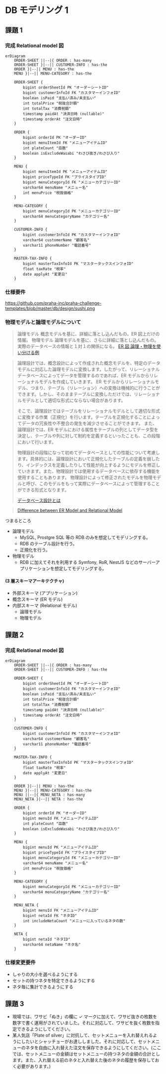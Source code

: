 # DB モデリング 1

## 課題 1

### 完成 Relational model 図

```mermaid
erDiagram
    ORDER-SHEET ||--|{ ORDER : has-many
    ORDER-SHEET }|--|| CUSTOMER-INFO : has-the
    ORDER }|--|| MENU : has-the
    MENU }|--|| MENU-CATEGORY : has-the

    ORDER-SHEET {
        bigint orderSheetId PK "オーダーシートID"
        bigint customerInfoId FK "カスタマーインフォID"
        boolean isPaid "支払い済み/未支払い"
        int totalPrice "税抜合計額"
        int totalTax "消費税額"
        timestamp paidAt "決済日時 (nullable)"
        timestamp orderAt "注文日時"
    }

    ORDER {
        bigint orderId PK "オーダーID"
        bigint menuItemId FK "メニューアイテムID"
        int plateCount "皿数"
        boolean isExcludeWasabi "わさび抜き/わさび入り"
    }

    MENU {
        bigint menuItemId PK "メニューアイテムID"
        bigint priceTypeId FK "プライスタイプID"
        bigint menuCategoryId FK "メニューカテゴリーID"
        varchar64 menuName "メニュー名"
        int menuPrice "税抜価格"
    }

    MENU-CATEGORY {
        bigint menuCategoryId PK "メニューカテゴリーID"
        varchar64 menuCategoryName "カテゴリー名"
    }

    CUSTOMER-INFO {
        bigint customerInfoId PK "カスタマーインフォID"
        varchar64 customerName "顧客名"
        varchar11 phoneNumber "電話番号"
    }

    MASTER-TAX-INFO {
        bigint masterTaxInfoId PK "マスタータックスインフォID"
        float taxRate "税率"
        date applyAt "変更日"
    }
```

### 仕様要件

https://github.com/praha-inc/praha-challenge-templates/blob/master/db/design/sushi.png

### 物理モデルと論理モデルについて

> 論理モデル 概念モデルを基に、詳細に落とし込んだもの。ER 図上だけの情報。
> 物理モデル 論理モデルを基に、さらに詳細に落とし込んだもの。実際のデータベースの情報と１対１の関係になる。
> [ER 図 論理・物理を使い分ける例](https://products.sint.co.jp/ober/blog/logic-physics)

> 論理設計では、概念設計によって作成された概念モデルを、特定のデータモデルに対応した論理モデルに変換します。したがって、リレーショナルデータベースによってデータを管理するのであれば、ER モデルからリレーショナルモデルを作成していきます。
> ER モデルからリレーショナルモデル、つまり、テーブル（リレーション）への変換は機械的に行うことができます。しかし、そのままテーブルに変換しただけでは、リレーショナルモデルとして適切な形式にならない場合があります。
>
> そこで、論理設計ではテーブルをリレーショナルモデルとして適切な形式に変換する作業（正規化）を行います。テーブルを正規化することによってデータの冗長性や不整合の発生を減少させることができます。
> また、論理設計では、ER モデルにおける属性をテーブルの列としてデータ型を決定し、テーブルや列に対して制約を定義するといったことも、この段階において行います。
>
> 物理設計の段階になって初めてデータベースとしての性能について考慮します。具体的には、論理設計において正規化したテーブルの定義を崩したり、インデックスを定義したりして性能が向上するようにモデルを修正していきます。また、物理設計では使用するデータベースに依存する機能を使用することもあります。
> 物理設計によって修正されたモデルを物理モデルと呼び、このモデルをもって実際にデータベースによって管理することができる形式となります。
>
> [データベース設計とは](https://gihyo.jp/dev/feature/01/database/0001)

> [Difference between ER Model and Relational Model](https://www.javatpoint.com/er-model-vs-relational-model)

つまるところ

- 論理モデル
  - MySQL, Prostgre SQL 等の RDB のみを想定してモデリングする。
  - RDB のテーブル設計を行う。
  - 正規化を行う。
- 物理モデル
  - RDB に加えてそれを利用する Symfony, RoR, NestJS などのサーバーアプリケーションを想定してモデリングする。

#### (3 層スキーマアーキテクチャ)

- 外部スキーマ (アプリケーション)
- 概念スキーマ (ER モデル)
- 内部スキーマ (Relational モデル)
  - 論理モデル
  - 物理モデル

## 課題２

### 完成 Relational model 図

```mermaid
erDiagram
    ORDER-SHEET ||--|{ ORDER : has-many
    ORDER-SHEET }|--|| CUSTOMER-INFO : has-the

    ORDER-SHEET {
        bigint orderSheetId PK "オーダーシートID"
        bigint customerInfoId FK "カスタマーインフォID"
        boolean isPaid "支払い済み/未支払い"
        int totalPrice "税抜合計額"
        int totalTax "消費税額"
        timestamp paidAt "決済日時 (nullable)"
        timestamp orderAt "注文日時"
    }

    CUSTOMER-INFO {
        bigint customerInfoId PK "カスタマーインフォID"
        varchar64 customerName "顧客名"
        varchar11 phoneNumber "電話番号"
    }

    MASTER-TAX-INFO {
        bigint masterTaxInfoId PK "マスタータックスインフォID"
        float taxRate "税率"
        date applyAt "変更日"
    }

    ORDER }|--|| MENU : has-the
    MENU }|--|| MENU-CATEGORY : has-the
    MENU ||--|{ MENU_NETA : has-many
    MENU_NETA }|--|| NETA : has-the

    ORDER {
        bigint orderId PK "オーダーID"
        bigint menuId FK "メニューアイテムID"
        int plateCount "皿数"
        boolean isExcludeWasabi "わさび抜き/わさび入り"
    }

    MENU {
        bigint menuId PK "メニューアイテムID"
        bigint priceTypeId FK "プライスタイプID"
        bigint menuCategoryId FK "メニューカテゴリーID"
        varchar64 menuName "メニュー名"
        int menuPrice "税抜価格"
    }

    MENU-CATEGORY {
        bigint menuCategoryId PK "メニューカテゴリーID"
        varchar64 menuCategoryName "カテゴリー名"
    }

    MENU_NETA {
        bigint menuId FK "メニューアイテムID"
        bigint netaId FK "ネタID"
        int includeNetaCount "メニューに入っているネタの数"
    }

    NETA {
        bigint netaId "ネタID"
        varchar64 netaName "ネタ名"
    }

```

### 仕様変更要件

- しゃりの大小を選べるようにする
- セットの持つネタを特定できるようにする
- ネタ毎に集計できるようにする

## 課題 3

- 現場では、ワサビ「ぬき」の欄に ✓ マークに加えて、ワサビ抜きの枚数を数字で書く運用がされていました。それに対応して、ワサビを抜く枚数を指定できるようにしてください。
- 某人気店「Plate of silver」に対抗して、セットメニューを入れ替えれるようにしたいとシャッチョーがお達ししました。それに対応して、セットメニューのネタを自由に入れ替えた注文を保存できるようにしてください。(ここでは、セットメニューの金額はセットメニューの持つネタの金額の合計とします。また、入れ替える前のネタと入れ替えた後のネタの履歴を保存しておく必要があります。)
